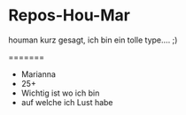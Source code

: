 # Repos-Hou-Mar

houman
kurz gesagt, ich bin ein tolle type.... ;)

=======
- Marianna
- 25+
- Wichtig ist wo ich bin
- auf welche ich Lust habe


